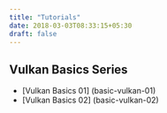 ```yaml
---
title: "Tutorials"
date: 2018-03-03T08:33:15+05:30
draft: false
---
```

## Vulkan Basics Series

* [Vulkan Basics 01] (basic-vulkan-01)
* [Vulkan Basics 02] (basic-vulkan-02)

